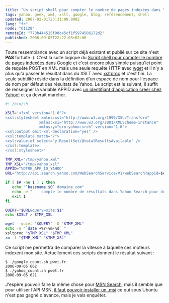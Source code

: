 ```yaml
---
title: "Un script shell pour compter le nombre de pages indexées dans Yahoo"
tags: yahoo, geek, xml, xslt, google, blog, référencement, shell
updated: 2007-02-01T23:31:09.000Z
lang: "fr"
node: "61128"
remoteId: "770b444515f9dc45cf1f5974506172d2"
published: 2006-09-05T22:22:03+02:00
---
```

 
Toute ressemblance avec un script déjà existant et publié sur ce site n'est **PAS** fortuite :). C'est la suite logique du [Script shell pour compter le nombre de pages indexées dans Google](/post/un-script-shell-pour-compter-le-nombre-de-pages-indexees-dans-google) et c'est encore plus simple puisqu'ici point de requête POST en XML mais une seule requête HTTP avec [wget](http://pwet.fr/man/linux/commandes/wget) et il n'y a plus qu'à passer le résultat dans du XSLT avec [xsltproc](http://pwet.fr/man/linux/commandes/xsltproc) et c'est fini. La seule subtilité réside dans la définition d'un espace de nom pour l'espace de nom par défaut des résultats de Yahoo. Le script est le suivant, il suffit de renseigner la variable APPID avec [un identifiant d'application créer chez Yahoo!](http://api.search.yahoo.com/webservices/register_application) et ça devrait marcher.

 ``` bash
#! /bin/sh

XSLT='<?xml version="1.0"?>
<xsl:stylesheet xmlns:xsl="http://www.w3.org/1999/XSL/Transform"
                xmlns:xsi="http://www.w3.org/2001/XMLSchema-instance"
                xmlns:y="urn:yahoo:srch" version="1.0">
<xsl:output omit-xml-declaration="yes" /> 
<xsl:template match="/">
<xsl:value-of select="y:ResultSet/@totalResultsAvailable" />
</xsl:template>
</xsl:stylesheet>'

TMP_XML="/tmp/yahoo.xml"
TMP_XSL="/tmp/yahoo.xsl"
APPID="VOTRE_APP_ID_YAHOO"
URL="http://api.search.yahoo.com/WebSearchService/V1/webSearch?appid=$APPID&results=1"

if [ $# -ne 1 ] ; then
    echo "`basename $0` domaine.com"
    echo -e "    compte le nombre de résultats dans Yahoo Search pour domaine.com"
    exit 1
fi

QUERY="$URL&query=site:$1"
echo $XSLT > $TMP_XSL

wget --quiet "$QUERY" -O "$TMP_XML"
echo -n "`date +%Y-%m-%d` "
xsltproc "$TMP_XSL" "$TMP_XML"
rm -f "$TMP_XML" "$TMP_XSL"
```

 
Ce script me permettra de comparer la vitesse à laquelle ces moteurs indexent mon site. Actuellement ces scripts donnent le résultat suivant :

 ``` 
$ ./google_count.sh pwet.fr
2006-09-05 662
$ ./yahoo_count.sh pwet.fr
2006-09-05 621
```

 
J'espère pouvoir faire la même chose pour [MSN Search](http://search.msn.fr), mais il semble que pour utiliser l'API MSN, [il faut pouvoir installer un .msi](http://www.microsoft.com/downloads/details.aspx?FamilyId=C271309B-02DE-42A7-B23E-E19F68667197&amp;displaylang=en) ce qui sous Ubuntu n'est pas gagné d'avance, mais je vais enquêter.

